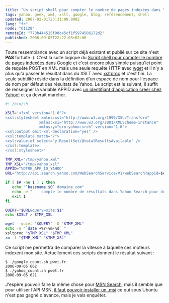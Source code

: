 ```yaml
---
title: "Un script shell pour compter le nombre de pages indexées dans Yahoo"
tags: yahoo, geek, xml, xslt, google, blog, référencement, shell
updated: 2007-02-01T23:31:09.000Z
lang: "fr"
node: "61128"
remoteId: "770b444515f9dc45cf1f5974506172d2"
published: 2006-09-05T22:22:03+02:00
---
```

 
Toute ressemblance avec un script déjà existant et publié sur ce site n'est **PAS** fortuite :). C'est la suite logique du [Script shell pour compter le nombre de pages indexées dans Google](/post/un-script-shell-pour-compter-le-nombre-de-pages-indexees-dans-google) et c'est encore plus simple puisqu'ici point de requête POST en XML mais une seule requête HTTP avec [wget](http://pwet.fr/man/linux/commandes/wget) et il n'y a plus qu'à passer le résultat dans du XSLT avec [xsltproc](http://pwet.fr/man/linux/commandes/xsltproc) et c'est fini. La seule subtilité réside dans la définition d'un espace de nom pour l'espace de nom par défaut des résultats de Yahoo. Le script est le suivant, il suffit de renseigner la variable APPID avec [un identifiant d'application créer chez Yahoo!](http://api.search.yahoo.com/webservices/register_application) et ça devrait marcher.

 ``` bash
#! /bin/sh

XSLT='<?xml version="1.0"?>
<xsl:stylesheet xmlns:xsl="http://www.w3.org/1999/XSL/Transform"
                xmlns:xsi="http://www.w3.org/2001/XMLSchema-instance"
                xmlns:y="urn:yahoo:srch" version="1.0">
<xsl:output omit-xml-declaration="yes" /> 
<xsl:template match="/">
<xsl:value-of select="y:ResultSet/@totalResultsAvailable" />
</xsl:template>
</xsl:stylesheet>'

TMP_XML="/tmp/yahoo.xml"
TMP_XSL="/tmp/yahoo.xsl"
APPID="VOTRE_APP_ID_YAHOO"
URL="http://api.search.yahoo.com/WebSearchService/V1/webSearch?appid=$APPID&results=1"

if [ $# -ne 1 ] ; then
    echo "`basename $0` domaine.com"
    echo -e "    compte le nombre de résultats dans Yahoo Search pour domaine.com"
    exit 1
fi

QUERY="$URL&query=site:$1"
echo $XSLT > $TMP_XSL

wget --quiet "$QUERY" -O "$TMP_XML"
echo -n "`date +%Y-%m-%d` "
xsltproc "$TMP_XSL" "$TMP_XML"
rm -f "$TMP_XML" "$TMP_XSL"
```

 
Ce script me permettra de comparer la vitesse à laquelle ces moteurs indexent mon site. Actuellement ces scripts donnent le résultat suivant :

 ``` 
$ ./google_count.sh pwet.fr
2006-09-05 662
$ ./yahoo_count.sh pwet.fr
2006-09-05 621
```

 
J'espère pouvoir faire la même chose pour [MSN Search](http://search.msn.fr), mais il semble que pour utiliser l'API MSN, [il faut pouvoir installer un .msi](http://www.microsoft.com/downloads/details.aspx?FamilyId=C271309B-02DE-42A7-B23E-E19F68667197&amp;displaylang=en) ce qui sous Ubuntu n'est pas gagné d'avance, mais je vais enquêter.

